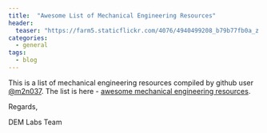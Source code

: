 ```yaml
---
title:  "Awesome List of Mechanical Engineering Resources"
header:
  teaser: "https://farm5.staticflickr.com/4076/4940499208_b79b77fb0a_z.jpg"
categories:
  - general
tags:
  - blog
---
```


This is a list of mechanical engineering resources compiled by github user [@m2n037](https://github.com/m2n037/). The list is here - [awesome mechanical engineering resources](https://github.com/m2n037/awesome-mecheng).

Regards,

DEM Labs Team
